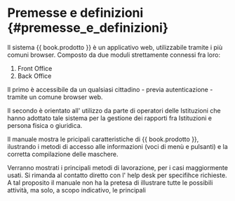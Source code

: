 # Premesse e definizioni {#premesse_e_definizioni}

Il sistema {{ book.prodotto }} è un applicativo web, utilizzabile tramite i più comuni browser. 
Composto da due moduli strettamente connessi fra  loro:

1. Front Office
2. Back Office

Il primo è accessibile da un qualsiasi cittadino - previa autenticazione - tramite un comune browser web.

Il secondo è orientato all' utilizzo da parte di operatori delle Istituzioni che hanno adottato tale sistema per la gestione dei rapporti fra Istituzioni e persona fisica o giuridica.

Il manuale mostra le pricipali caratteristiche di {{ book.prodotto }}, ilustrando i metodi di accesso alle informazioni (voci di menù e pulsanti) e la corretta compilazione delle maschere.

Verranno mostrati i principali metodi di lavorazione, per i casi maggiormente usati. 
Si rimanda al contatto diretto con l' help desk per specifihce richieste.
A tal proposito il manuale non ha la pretesa di illustrare tutte le possibili attività, ma solo, a scopo indicativo, le principali